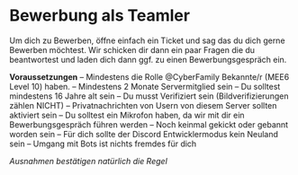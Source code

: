 # Bewerbung als Teamler

Um dich zu Bewerben, öffne einfach ein Ticket und sag das du dich gerne Bewerben möchtest. Wir schicken dir dann ein paar Fragen die du beantwortest und laden dich dann ggf. zu einen Bewerbungsgespräch ein.

**__Voraussetzungen__**
– Mindestens die Rolle @CyberFamily Bekannte/r (MEE6 Level 10) haben.
– Mindestens 2 Monate Servermitglied sein
– Du solltest mindestens 16 Jahre alt sein
– Du musst Verifiziert sein (Bildverifizierungen zählen NICHT)
– Privatnachrichten von Usern von diesem Server sollten aktiviert sein
– Du solltest ein Mikrofon haben, da wir mit dir ein Bewerbungsgespräch führen werden
– Noch keinmal gekickt oder gebannt worden sein
– Für dich sollte der Discord Entwicklermodus kein Neuland sein
– Umgang mit Bots ist nichts fremdes für dich

*Ausnahmen bestätigen natürlich die Regel*